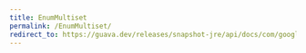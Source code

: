 ```yaml
---
title: EnumMultiset
permalink: /EnumMultiset/
redirect_to: https://guava.dev/releases/snapshot-jre/api/docs/com/google/common/collect/EnumMultiset.html
---
```

